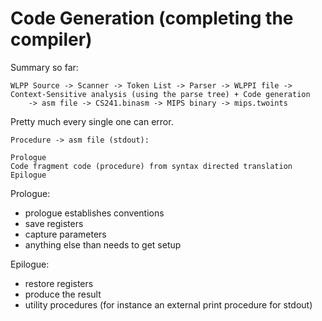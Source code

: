 # Code Generation (completing the compiler)

Summary so far:

```
WLPP Source -> Scanner -> Token List -> Parser -> WLPPI file -> Context-Sensitive analysis (using the parse tree) + Code generation
    -> asm file -> CS241.binasm -> MIPS binary -> mips.twoints
```

Pretty much every single one can error.

```
Procedure -> asm file (stdout):

Prologue
Code fragment code (procedure) from syntax directed translation
Epilogue
```

Prologue:
- prologue establishes conventions
- save registers
- capture parameters
- anything else than needs to get setup

Epilogue:
- restore registers
- produce the result
- utility procedures (for instance an external print procedure for stdout)
